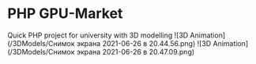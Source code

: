 # PHP GPU-Market
Quick PHP project for university with 3D modelling
![3D Animation](/3DModels/Снимок экрана 2021-06-26 в 20.44.56.png)
![3D Animation](/3DModels/Снимок экрана 2021-06-26 в 20.47.09.png)
